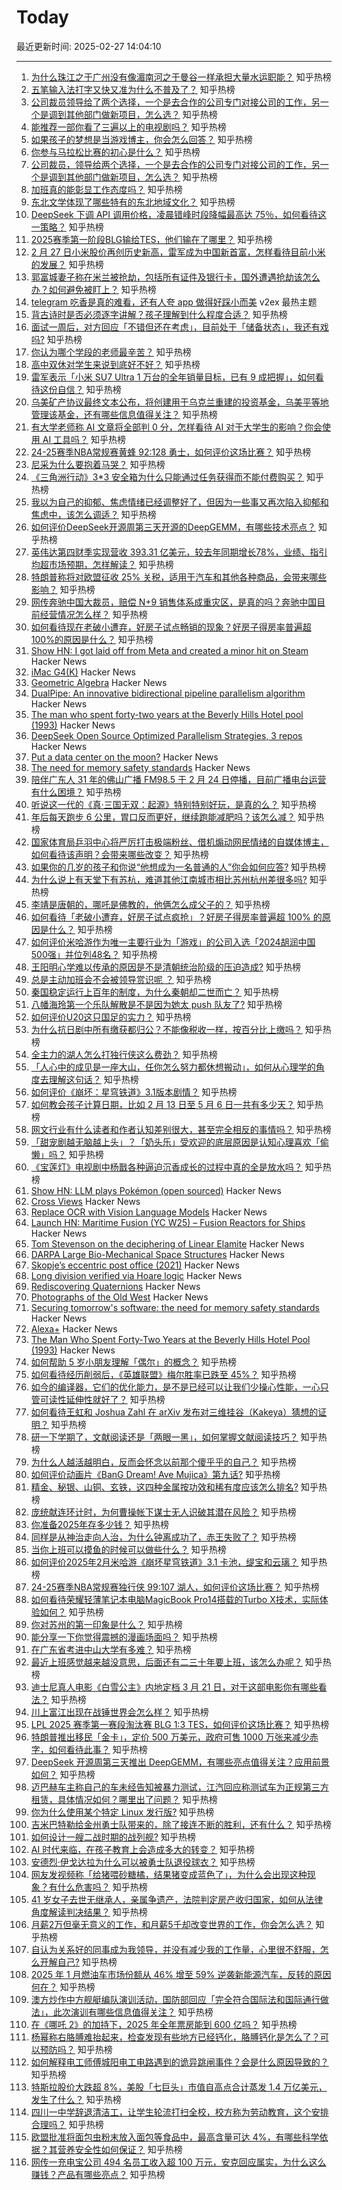# Today

最近更新时间: 2025-02-27 14:04:10

--- 
1. [为什么珠江之于广州没有像湄南河之于曼谷一样承担大量水运职能？](https://www.zhihu.com/question/11474163331) 知乎热榜
2. [五笔输入法打字又快又准为什么不普及了？](https://www.zhihu.com/question/13039306179) 知乎热榜
3. [公司裁员领导给了两个选择，一个是去合作的公司专门对接公司的工作，另一个是调到其他部门做新项目，怎么选？](https://www.zhihu.com/question/12817439182) 知乎热榜
4. [能推荐一部你看了三遍以上的电视剧吗？](https://www.zhihu.com/question/628728219) 知乎热榜
5. [如果孩子的梦想是当游戏博主，你会怎么回答？](https://www.zhihu.com/question/11401794013) 知乎热榜
6. [你参与马拉松比赛的初心是什么？](https://www.zhihu.com/question/12783950558) 知乎热榜
7. [公司裁员，领导给两个选择，一个是去合作的公司专门对接公司的工作，另一个是调到其他部门做新项目，怎么选？](https://www.zhihu.com/question/12817439182) 知乎热榜
8. [加班真的能彰显工作态度吗？](https://www.zhihu.com/question/12840583586) 知乎热榜
9. [东北文学体现了哪些特有的东北地域文化？](https://www.zhihu.com/question/12918620182) 知乎热榜
10. [DeepSeek 下调 API 调用价格，凌晨错峰时段降幅最高达 75％，如何看待这一策略？](https://www.zhihu.com/question/13453274548) 知乎热榜
11. [2025赛季第一阶段BLG输给TES，他们输在了哪里？](https://www.zhihu.com/question/13472756480) 知乎热榜
12. [2 月 27 日小米股价再创历史新高，雷军成为中国新首富，怎样看待目前小米的发展？](https://www.zhihu.com/question/13522955618) 知乎热榜
13. [郭富城妻子称在米兰被抢劫，包括所有证件及银行卡，国外遭遇抢劫该怎么办？如何避免被盯上？](https://www.zhihu.com/question/13454875477) 知乎热榜
14. [telegram 吃香是真的难看，还有人夸 app 做得好踩小而美](https://www.v2ex.com/t/1114491) v2ex 最热主题
15. [背古诗时是否必须逐字讲解？孩子理解到什么程度合适？](https://www.zhihu.com/question/12491864325) 知乎热榜
16. [面试一周后，对方回应「不错但还在考虑」，目前处于「储备状态」，我还有戏吗?](https://www.zhihu.com/question/12592453549) 知乎热榜
17. [你认为哪个学段的老师最辛苦？](https://www.zhihu.com/question/12914312138) 知乎热榜
18. [高中双休对学生来说到底好不好？](https://www.zhihu.com/question/13055722060) 知乎热榜
19. [雷军表示「小米 SU7 Ultra 1 万台的全年销量目标，已有 9 成把握」，如何看待这份自信？](https://www.zhihu.com/question/13409883990) 知乎热榜
20. [乌美矿产协议最终文本公布，将创建用于乌克兰重建的投资基金，乌美平等地管理该基金，还有哪些信息值得关注？](https://www.zhihu.com/question/13507716839) 知乎热榜
21. [有大学老师称 AI 文章将全部判 0 分，怎样看待 AI 对于大学生的影响？你会使用 AI 工具吗？](https://www.zhihu.com/question/13504520775) 知乎热榜
22. [24-25赛季NBA常规赛黄蜂 92:128 勇士，如何评价这场比赛？](https://www.zhihu.com/question/13414136675) 知乎热榜
23. [尼采为什么要抱着马哭？](https://www.zhihu.com/question/31316617) 知乎热榜
24. [《三角洲行动》3*3 安全箱为什么只能通过任务获得而不能付费购买？](https://www.zhihu.com/question/13193381926) 知乎热榜
25. [我以为自己的抑郁、焦虑情绪已经调整好了，但因为一些事又再次陷入抑郁和焦虑中，该怎么调适？](https://www.zhihu.com/question/9731657089) 知乎热榜
26. [如何评价DeepSeek开源周第三天开源的DeepGEMM，有哪些技术亮点？](https://www.zhihu.com/question/13400923954) 知乎热榜
27. [英伟达第四财季实现营收 393.31 亿美元，较去年同期增长78%，业绩、指引均超市场预期，怎样解读？](https://www.zhihu.com/question/13500560097) 知乎热榜
28. [特朗普称将对欧盟征收 25% 关税，适用于汽车和其他各种商品，会带来哪些影响？](https://www.zhihu.com/question/13500324236) 知乎热榜
29. [网传奔驰中国大裁员，赔偿 N+9 销售体系成重灾区，是真的吗？奔驰中国目前经营情况怎么样？](https://www.zhihu.com/question/13506872215) 知乎热榜
30. [如何看待现在老破小遭弃，好房子试点畅销的现象？好房子得房率普遍超 100%的原因是什么？](https://www.zhihu.com/question/13404504456) 知乎热榜
31. [Show HN: I got laid off from Meta and created a minor hit on Steam](https://news.ycombinator.com/item?id=43186406) Hacker News
32. [iMac G4(K)](https://jcs.org/2025/02/26/imacg4k) Hacker News
33. [Geometric Algebra](https://bivector.net/) Hacker News
34. [DualPipe: An innovative bidirectional pipeline parallelism algorithm](https://github.com/deepseek-ai/DualPipe) Hacker News
35. [The man who spent forty-two years at the Beverly Hills Hotel pool (1993)](https://www.newyorker.com/magazine/1993/02/22/beverly-hills-hotel-paradise-lost) Hacker News
36. [DeepSeek Open Source Optimized Parallelism Strategies, 3 repos](https://github.com/deepseek-ai/profile-data) Hacker News
37. [Put a data center on the moon?](https://spectrum.ieee.org/data-center-on-the-moon) Hacker News
38. [The need for memory safety standards](https://security.googleblog.com/2025/02/securing-tomorrows-software-need-for.html) Hacker News
39. [陪伴广东人 31 年的佛山广播 FM98.5 于 2 月 24 日停播，目前广播电台运营有什么困境？](https://www.zhihu.com/question/13182853727) 知乎热榜
40. [听说这一代的《真·三国无双：起源》特别特别好玩，是真的么？](https://www.zhihu.com/question/9838232161) 知乎热榜
41. [年后每天跑步 6 公里，胃口反而更好，继续跑能减肥吗？该怎么减？](https://www.zhihu.com/question/13023611372) 知乎热榜
42. [国家体育局乒羽中心将严厉打击极端粉丝、借机煽动网民情绪的自媒体博主，如何看待该声明？会带来哪些改变？](https://www.zhihu.com/question/13506862456) 知乎热榜
43. [如果你的几岁的孩子和你说“他想成为一名普通的人”你会如何应答?](https://www.zhihu.com/question/13288486030) 知乎热榜
44. [为什么说上有天堂下有苏杭，难道其他江南城市相比苏州杭州差很多吗?](https://www.zhihu.com/question/12759460708) 知乎热榜
45. [李靖是唐朝的，哪吒是佛教的，他俩怎么成父子的？](https://www.zhihu.com/question/11563798123) 知乎热榜
46. [如何看待「老破小遭弃，好房子试点疯抢」？好房子得房率普遍超 100% 的原因是什么？](https://www.zhihu.com/question/13404504456) 知乎热榜
47. [如何评价米哈游作为唯一主要行业为「游戏」的公司入选「2024胡润中国500强」并位列48名？](https://www.zhihu.com/question/13331390657) 知乎热榜
48. [王阳明心学难以传承的原因是不是清朝统治阶级的压迫造成?](https://www.zhihu.com/question/13063766594) 知乎热榜
49. [总是主动加班会不会被领导赏识呢 ？](https://www.zhihu.com/question/7706372320) 知乎热榜
50. [秦国稳定运行上百年的制度，为什么秦朝却二世而亡？](https://www.zhihu.com/question/1312983083) 知乎热榜
51. [八幡海玲第一个乐队解散是不是因为她太 push 队友了?](https://www.zhihu.com/question/13015768769) 知乎热榜
52. [如何评价U20这只国足的实力？](https://www.zhihu.com/question/13048733039) 知乎热榜
53. [为什么抗日剧中所有缴获都归公？不能像税收一样，按百分比上缴吗？](https://www.zhihu.com/question/13252769349) 知乎热榜
54. [全主力的湖人怎么打独行侠这么费劲？](https://www.zhihu.com/question/13434350567) 知乎热榜
55. [「人心中的成见是一座大山，任你怎么努力都休想搬动」，如何从心理学的角度去理解这句话？](https://www.zhihu.com/question/13381435696) 知乎热榜
56. [如何评价《崩坏：星穹铁道》3.1版本剧情？](https://www.zhihu.com/question/13417977209) 知乎热榜
57. [如何教会孩子计算日期，比如 2 月 13 日至 5 月 6 日一共有多少天？](https://www.zhihu.com/question/13111199283) 知乎热榜
58. [网文行业有什么读者和作者认知差别很大，甚至完全相反的事情吗？](https://www.zhihu.com/question/13135284175) 知乎热榜
59. [「甜宠剧越无脑越上头」？「奶头乐」受欢迎的底层原因是认知心理喜欢「偷懒」吗？](https://www.zhihu.com/question/13321414133) 知乎热榜
60. [《宝莲灯》电视剧中杨戬各种逼迫沉香成长的过程中真的全是放水吗？](https://www.zhihu.com/question/56966813) 知乎热榜
61. [Show HN: LLM plays Pokémon (open sourced)](https://github.com/adenta/fire_red_agent) Hacker News
62. [Cross Views](https://moultano.wordpress.com/2025/02/24/you-should-make-cross-views/) Hacker News
63. [Replace OCR with Vision Language Models](https://github.com/vlm-run/vlmrun-cookbook/blob/main/notebooks/01_schema_showcase.ipynb) Hacker News
64. [Launch HN: Maritime Fusion (YC W25) – Fusion Reactors for Ships](https://news.ycombinator.com/item?id=43185246) Hacker News
65. [Tom Stevenson on the deciphering of Linear Elamite](https://www.lrb.co.uk/the-paper/v47/n04/tom-stevenson/beyond-mesopotamia) Hacker News
66. [DARPA Large Bio-Mechanical Space Structures](https://sam.gov/opp/49c9fac62ef249f19cda8b436a095d3b/view) Hacker News
67. [Skopje’s eccentric post office (2021)](https://www.new-east-archive.org/articles/show/12963/concrete-ideas-skopje-central-post-office-modernist-brutalism-demolition-architecture-north-macedonia) Hacker News
68. [Long division verified via Hoare logic](https://www.cofault.com/2025/02/long-story-of-division.html) Hacker News
69. [Rediscovering Quaternions](https://jasonfantl.com/posts/Space-of-3D-Rotations/) Hacker News
70. [Photographs of the Old West](https://cosmographia.substack.com/p/photographs-of-the-old-west) Hacker News
71. [Securing tomorrow's software: the need for memory safety standards](https://security.googleblog.com/2025/02/securing-tomorrows-software-need-for.html) Hacker News
72. [Alexa+](https://www.aboutamazon.com/news/devices/new-alexa-generative-artificial-intelligence) Hacker News
73. [The Man Who Spent Forty-Two Years at the Beverly Hills Hotel Pool (1993)](https://www.newyorker.com/magazine/1993/02/22/beverly-hills-hotel-paradise-lost) Hacker News
74. [如何帮助 5 岁小朋友理解「偶尔」的概念？](https://www.zhihu.com/question/12667441430) 知乎热榜
75. [如何看待经历削弱后，《英雄联盟》梅尔胜率已跌至 45%？](https://www.zhihu.com/question/13418325421) 知乎热榜
76. [如今的编译器，它们的优化能力，是不是已经可以让我们少操心性能，一心只管可读性延伸性就好了？](https://www.zhihu.com/question/10890075947) 知乎热榜
77. [如何看待王虹和 Joshua Zahl 在 arXiv 发布对三维挂谷（Kakeya）猜想的证明？](https://www.zhihu.com/question/13416663153) 知乎热榜
78. [研一下学期了，文献阅读还是「两眼一黑」，如何掌握文献阅读技巧？](https://www.zhihu.com/question/12028356225) 知乎热榜
79. [为什么人越活越明白，反而会怀念以前那个傻乎乎的自己？](https://www.zhihu.com/question/13270351557) 知乎热榜
80. [如何评价动画片《BanG Dream! Ave Mujica》第九话?](https://www.zhihu.com/question/12185745265) 知乎热榜
81. [精金、秘银、山铜、玄铁，这四种金属按功效和稀有度应该怎么排名?](https://www.zhihu.com/question/8720739947) 知乎热榜
82. [庞统献连环计时，为何曹操帐下谋士无人识破其潜在风险？](https://www.zhihu.com/question/6493061656) 知乎热榜
83. [你准备2025年存多少钱？](https://www.zhihu.com/question/9603330898) 知乎热榜
84. [同样是从神治走向人治，为什么钟离成功了，赤王失败了？](https://www.zhihu.com/question/11921600823) 知乎热榜
85. [当你上班可以摸鱼的时候可以做些什么？](https://www.zhihu.com/question/365629693) 知乎热榜
86. [如何评价2025年2月米哈游《崩坏星穹铁道》3.1 卡池，缇宝和云璃？](https://www.zhihu.com/question/13360414527) 知乎热榜
87. [24-25赛季NBA常规赛独行侠 99:107 湖人，如何评价这场比赛？](https://www.zhihu.com/question/13413593570) 知乎热榜
88. [如何看待荣耀轻薄笔记本电脑MagicBook Pro14搭载的Turbo X技术，实际体验如何？](https://www.zhihu.com/question/13418296994) 知乎热榜
89. [你对苏州的第一印象是什么？](https://www.zhihu.com/question/452334401) 知乎热榜
90. [能分享一下你觉得震撼的漫画场面吗？](https://www.zhihu.com/question/424468327) 知乎热榜
91. [在广东省考进中山大学有多难？](https://www.zhihu.com/question/335251297) 知乎热榜
92. [最近上班感觉越来越没意思，后面还有二三十年要上班，该怎么办呢？](https://www.zhihu.com/question/5703257394) 知乎热榜
93. [迪士尼真人电影《白雪公主》内地定档 3 月 21 日，对于这部电影你有哪些看法？](https://www.zhihu.com/question/13202078431) 知乎热榜
94. [川上富江出现在战锤世界会怎么样？](https://www.zhihu.com/question/616020349) 知乎热榜
95. [LPL 2025 赛季第一赛段淘汰赛 BLG 1:3 TES，如何评价这场比赛？](https://www.zhihu.com/question/13444538685) 知乎热榜
96. [特朗普推出移民「金卡」，定价 500 万美元，政府可售 1000 万张来减少赤字，如何看待此事？](https://www.zhihu.com/question/13443179638) 知乎热榜
97. [DeepSeek 开源周第三天推出 DeepGEMM，有哪些亮点值得关注？应用前景如何？](https://www.zhihu.com/question/13401662682) 知乎热榜
98. [迈巴赫车主称自己的车未经告知被暴力测试，江汽回应称测试车为正规第三方租赁，具体情况如何？哪里出了问题？](https://www.zhihu.com/question/13379528435) 知乎热榜
99. [你为什么使用某个特定 Linux 发行版?](https://www.zhihu.com/question/557572528) 知乎热榜
100. [吉米巴特勒给金州勇士队带来的，除了接连不断的胜利，还有什么？](https://www.zhihu.com/question/12219006998) 知乎热榜
101. [如何设计一艘二战时期的战列舰?](https://www.zhihu.com/question/667183376) 知乎热榜
102. [AI 时代来临，在孩子教育上会造成多大的转变？](https://www.zhihu.com/question/12645990615) 知乎热榜
103. [安德烈·伊戈达拉为什么可以被勇士队退役球衣？](https://www.zhihu.com/question/13233518538) 知乎热榜
104. [网友发视频称「给猪喂砂糖橘，结果猪变成蓝色了」，为什么会出现这种现象？有什么危害吗？](https://www.zhihu.com/question/12907781487) 知乎热榜
105. [41 岁女子去世无继承人，亲属争遗产，法院判定房产收归国家，如何从法律角度解读判决结果？](https://www.zhihu.com/question/9927598964) 知乎热榜
106. [月薪2万但毫无意义的工作，和月薪5千却改变世界的工作，你会怎么选？](https://www.zhihu.com/question/11289645878) 知乎热榜
107. [自认为关系好的同事成为我领导，并没有减少我的工作量，心里很不舒服，怎么开解自己?](https://www.zhihu.com/question/13184489509) 知乎热榜
108. [2025 年 1 月燃油车市场份额从 46% 增至 59% 逆袭新能源汽车，反转的原因何在？](https://www.zhihu.com/question/13290318683) 知乎热榜
109. [澳方炒作中方舰艇编队演训活动，国防部回应「完全符合国际法和国际通行做法」，此次演训有哪些信息值得关注？](https://www.zhihu.com/question/13426812920) 知乎热榜
110. [在《哪吒 2》的加持下，2025 年全年票房能到 600 亿吗？](https://www.zhihu.com/question/13374949649) 知乎热榜
111. [杨幂称右胳膊难抬起来，检查发现有些地方已经钙化，胳膊钙化是怎么了？可以预防吗？](https://www.zhihu.com/question/13360489549) 知乎热榜
112. [如何解释电工师傅城阳电工电路遇到的诡异跳闸事件？会是什么原因导致的？](https://www.zhihu.com/question/13136039620) 知乎热榜
113. [特斯拉股价大跌超 8%，美股「七巨头」市值自高点合计蒸发 1.4 万亿美元，发生了什么？](https://www.zhihu.com/question/13418352197) 知乎热榜
114. [四川一中学辞退清洁工，让学生轮流打扫全校，校方称为劳动教育，这个安排合理吗？](https://www.zhihu.com/question/13368712566) 知乎热榜
115. [欧盟批准将面包虫粉末放入面包等食品中，最高含量可达 4%，有哪些科学依据？其营养安全性如何保证？](https://www.zhihu.com/question/13397318427) 知乎热榜
116. [网传一充电宝公司 494 名员工收入超 100 万元，安克回应属实，为什么这么赚钱？产品有哪些亮点？](https://www.zhihu.com/question/13361875678) 知乎热榜
